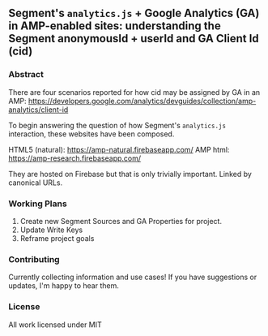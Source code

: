## Segment's `analytics.js` + Google Analytics (GA) in AMP-enabled sites: understanding the Segment anonymousId + userId and GA Client Id (cid)

### Abstract

There are four scenarios reported for how cid may be assigned by GA in an AMP:
https://developers.google.com/analytics/devguides/collection/amp-analytics/client-id

To begin answering the question of how Segment's `analytics.js` interaction, these websites have been composed.

HTML5 (natural): https://amp-natural.firebaseapp.com/
AMP html: https://amp-research.firebaseapp.com/

They are hosted on Firebase but that is only trivially important.
Linked by canonical URLs.

### Working Plans

1. Create new Segment Sources and GA Properties for project.
2. Update Write Keys
3. Reframe project goals

### Contributing

Currently collecting information and use cases! If you have suggestions or updates, I'm happy to hear them.

### License

All work licensed under MIT